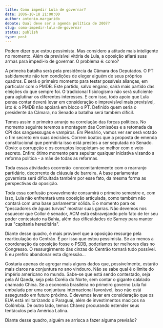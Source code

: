 ```yaml
---
title: Como impedir Lula de governar?
date: 2006-10-18 21:00:00
author: antonio.margarido
debate: Qual deve ser a agenda política de 2007?
slug: como-impedir-lula-de-governar
status: publish 
type: post
---
```


Podem dizer que estou pessimista. Mas considero a atitude mais inteligente no momento. Além da previsível vitória de Lula, a oposição afiará suas armas para impedi-lo de governar. O problema é: como?


A primeira batalha será pela presidência da Câmara dos Deputados. O PT sabidamente não tem condições de eleger alguém de seus próprios quadros. E será o primeiro momento para testar possíveis alianças, em particular com o PMDB. Este partido, salvo engano, sairá mais partido das eleições do que sempre foi. O tradicional fisiologismo não será suficiente para aglutinar os diferentes interesses. E com isso, todo apoio que Lula pensa contar deverá levar em consideração o imprevisível mais previsível, isto é: o PMDB não apoiará em bloco o PT. Definido quem seria o presidente da Câmara, no Senado a batalha será também difícil. 


Temos assim o primeiro arranjo na correlação das forças políticas. No momento seguinte teremos a montagem das Comissões e a retomada da CPI dos sanguessugas e vampiros. Em Plenário, vamos ver ser será votado o fim secreto em suas decisões. Correm boatos que a proposta de emenda constitucional que permitiria isso está prestes a ser seputada no Senado. Óbvio: a corrupção e os corruptos locupletam-se melhor com o voto secreto. Enfim: ótimo momento para sepultar qualquer iniciativa visando a reforma política - a mãe de todas as reformas. 


Toda essas atividades ocorrerão  concomitantemente com o rearranjo partidário, decorrente da cláusula de barreira. A base parlamentar governista será dificultada também por esse fato, da mesma forma as perspectivas da oposição. 


Toda essa confusão provavelmente consumirá o primeiro semestre e, com isso, Lula não enfrentará uma oposição articulada, como também não contará com uma base parlamentar sólida. É o momento para os "pescadores de águas turvas" mostrar suas garras. Não devemos nos esquecer que Collor é senador, ACM está esbravejando pelo fato de ter seu poder contestado na Bahia, além das dificuldades de Sarney para manter sua "capitania hereditária". 


Diante desse quadro, é mais provável que a oposição ressurge pela rearticulação do Centrão. É por isso que estou pessimista. Se ao menos a coordenação da oposição fosse o PSDB, poderíamos ter melhores dias no Congresso. O ressurgirmento das cinzas do Centrão tornará tudo possível. E eu prefiro abandonar esta digressão...


Gostaria apenas de agregar mais alguns dados que, possivelmente, estarão mais claros na conjuntura no ano vindouro. Não se sabe qual é o limite do império americano no mundo. Sabe-se que está sendo contestado, seja pela Al Qaeda, seja pela Coréia do Norte, sem contar o gigante calalado chamado China. Se a economia brasileira no primeiro governo Lula foi embalada por uma conjuntura internacional favorável, isso não está assegurado em futuro próximo. E devemos levar em consideração que os EUA está militarizando o Paraguai, além de investimentos maciços na Colômbia. De outro lado, temos Chávez procurando estender seus tentáculos pela América Latina. 


Diante desse quadro, alguém se arrisca a fazer alguma previsão?


